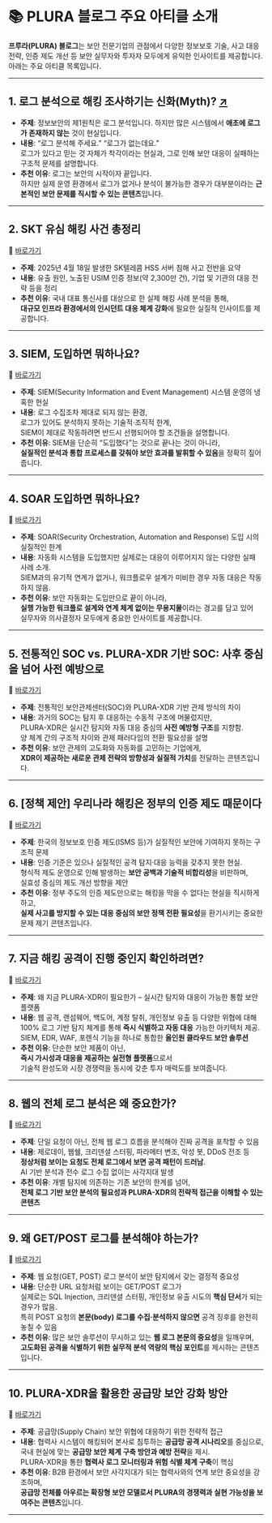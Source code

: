 # 📚 PLURA 블로그 주요 아티클 소개

**프루라(PLURA) 블로그**는 보안 전문기업의 관점에서 다양한 정보보호 기술, 사고 대응 전략, 인증 제도 개선 등 보안 실무자와 투자자 모두에게 유익한 인사이트를 제공합니다. 아래는 주요 아티클 목록입니다.

---

## 1. 로그 분석으로 해킹 조사하기는 신화(Myth)? [↗️](https://blog.plura.io/ko/column/myth/)

- **주제**: 정보보안의 제1원칙은 로그 분석입니다. 하지만 많은 시스템에서 **애초에 로그가 존재하지 않는** 것이 현실입니다.  
- **내용**: “로그 분석해 주세요.” “로그가 없는데요.”  
  로그가 있다고 믿는 것 자체가 착각이라는 현실과, 그로 인해 보안 대응이 실패하는 구조적 문제를 설명합니다.  
- **추천 이유**: 로그는 보안의 시작이자 끝입니다.  
  하지만 실제 운영 환경에서 로그가 없거나 분석이 불가능한 경우가 대부분이라는 **근본적인 보안 문제를 직시할 수 있는 콘텐츠**입니다.

---

## 2. SKT 유심 해킹 사건 총정리  
🔗 [바로가기](https://blog.plura.io/ko/column/leak_of_skt_usim/)

- **주제**: 2025년 4월 18일 발생한 SK텔레콤 HSS 서버 침해 사고 전반을 요약  
- **내용**: 유출 원인, 노출된 USIM 인증 정보(약 2,300만 건), 기업 및 기관의 대응 전략 등을 정리  
- **추천 이유**: 국내 대표 통신사를 대상으로 한 실제 해킹 사례 분석을 통해,  
  **대규모 인프라 환경에서의 인시던트 대응 체계 강화**에 필요한 실질적 인사이트를 제공합니다.

---

## 3. SIEM, 도입하면 뭐하나요?  
🔗 [바로가기](https://blog.plura.io/ko/column/why_siem_always_fails/)

- **주제**: SIEM(Security Information and Event Management) 시스템 운영의 냉혹한 현실  
- **내용**: 로그 수집조차 제대로 되지 않는 환경,  
  로그가 있어도 분석하지 못하는 기술적·조직적 한계,  
  SIEM이 제대로 작동하려면 반드시 선행되어야 할 조건들을 설명합니다.  
- **추천 이유**: SIEM을 단순히 “도입했다”는 것으로 끝나는 것이 아니라,  
  **실질적인 분석과 통합 프로세스를 갖춰야 보안 효과를 발휘할 수 있음**을 정확히 짚어줍니다.

---

## 4. SOAR 도입하면 뭐하나요?  
🔗 [바로가기](https://blog.plura.io/ko/column/why_soar_always_fails/)

- **주제**: SOAR(Security Orchestration, Automation and Response) 도입 시의 실질적인 한계  
- **내용**: 자동화 시스템을 도입했지만 실제로는 대응이 이루어지지 않는 다양한 실패 사례 소개.  
  SIEM과의 유기적 연계가 없거나, 워크플로우 설계가 미비한 경우 자동 대응은 작동하지 않음.  
- **추천 이유**: 보안 자동화는 도입만으로 끝이 아니라,  
  **실행 가능한 워크플로 설계와 연계 체계 없이는 무용지물**이라는 경고를 담고 있어  
  실무자와 의사결정자 모두에게 중요한 인사이트를 제공합니다.

---

## 5. 전통적인 SOC vs. PLURA-XDR 기반 SOC: 사후 중심을 넘어 사전 예방으로  
🔗 [바로가기](https://blog.plura.io/ko/column/traditional_soc_vs_plura_xdr/)

- **주제**: 전통적인 보안관제센터(SOC)와 PLURA-XDR 기반 관제 방식의 차이  
- **내용**: 과거의 SOC는 탐지 후 대응하는 수동적 구조에 머물렀지만,  
  PLURA-XDR은 실시간 탐지와 자동 대응 중심의 **사전 예방형 구조**를 지향함.  
  양 체계 간의 구조적 차이와 관제 패러다임의 전환 필요성을 설명  
- **추천 이유**: 보안 관제의 고도화와 자동화를 고민하는 기업에게,  
  **XDR이 제공하는 새로운 관제 전략의 방향성과 실질적 가치**를 전달하는 콘텐츠입니다.

---

## 6. [정책 제안] 우리나라 해킹은 정부의 인증 제도 때문이다  
🔗 [바로가기](https://blog.plura.io/ko/column/policy-proposal/)

- **주제**: 한국의 정보보호 인증 제도(ISMS 등)가 실질적인 보안에 기여하지 못하는 구조적 문제  
- **내용**: 인증 기준은 있으나 실질적인 공격 탐지·대응 능력을 갖추지 못한 현실.  
  형식적 제도 운영으로 인해 발생하는 **보안 공백과 기술적 비합리성**을 비판하며,  
  실효성 중심의 제도 개선 방향을 제안  
- **추천 이유**: 정부 주도의 인증 제도만으로는 해킹을 막을 수 없다는 현실을 직시하게 하고,  
  **실제 사고를 방지할 수 있는 대응 중심의 보안 정책 전환 필요성**을 환기시키는 중요한 문제 제기 콘텐츠입니다.

---

## 7. 지금 해킹 공격이 진행 중인지 확인하려면?  
🔗 [바로가기](https://blog.plura.io/ko/column/why-plura-xdr-merit/)

- **주제**: 왜 지금 PLURA-XDR이 필요한가 – 실시간 탐지와 대응이 가능한 통합 보안 플랫폼  
- **내용**: 웹 공격, 랜섬웨어, 백도어, 계정 탈취, 개인정보 유출 등 다양한 위협에 대해  
  100% 로그 기반 탐지 체계를 통해 **즉시 식별하고 자동 대응** 가능한 아키텍처 제공.  
  SIEM, EDR, WAF, 포렌식 기능을 하나로 통합한 **올인원 클라우드 보안 솔루션**  
- **추천 이유**: 단순한 보안 제품이 아닌,  
  **즉시 가시성과 대응을 제공하는 실전형 플랫폼**으로서  
  기술적 완성도와 시장 경쟁력을 동시에 갖춘 투자 매력도를 보여줍니다.

---

## 8. 웹의 전체 로그 분석은 왜 중요한가?  
🔗 [바로가기](https://blog.plura.io/ko/respond/very_important_analyze_web_logs/)

- **주제**: 단일 요청이 아닌, 전체 웹 로그 흐름을 분석해야 진짜 공격을 포착할 수 있음  
- **내용**: 제로데이, 웹쉘, 크리덴셜 스터핑, 파라메터 변조, 악성 봇, DDoS 전조 등  
  **정상처럼 보이는 요청도 전체 로그에서 보면 공격 패턴이 드러남**.  
  AI 기반 분석과 전수 로그 수집 없이는 사각지대 발생  
- **추천 이유**: 개별 탐지에 의존하는 기존 보안의 한계를 넘어,  
  **전체 로그 기반 보안 분석의 필요성과 PLURA-XDR의 전략적 접근을 이해할 수 있는 콘텐츠**

---

## 9. 왜 GET/POST 로그를 분석해야 하는가?  
🔗 [바로가기](https://blog.plura.io/ko/column/why_analyze_get_post_logs/)

- **주제**: 웹 요청(GET, POST) 로그 분석이 보안 탐지에서 갖는 결정적 중요성  
- **내용**: 단순한 URL 요청처럼 보이는 GET/POST 로그가  
  실제로는 SQL Injection, 크리덴셜 스터핑, 개인정보 유출 시도의 **핵심 단서**가 되는 경우가 많음.  
  특히 POST 요청의 **본문(body) 로그를 수집·분석하지 않으면** 공격 징후를 완전히 놓칠 수 있음  
- **추천 이유**: 많은 보안 솔루션이 무시하고 있는 **웹 로그 본문의 중요성**을 일깨우며,  
  **고도화된 공격을 식별하기 위한 실무적 분석 역량의 핵심 포인트**를 제시하는 콘텐츠입니다.

---

## 10. PLURA-XDR을 활용한 공급망 보안 강화 방안  
🔗 [바로가기](https://blog.plura.io/ko/column/campaign_supplychain_security/)

- **주제**: 공급망(Supply Chain) 보안 위협에 대응하기 위한 전략적 접근  
- **내용**: 협력사 시스템이 해킹되어 본사로 침투하는 **공급망 공격 시나리오**를 중심으로,  
  국내 현실에 맞는 **공급망 보안 체계 구축 방안과 예방 전략**을 제시.  
  PLURA-XDR을 통한 **협력사 로그 모니터링과 위험 식별 체계 구축**이 핵심  
- **추천 이유**: B2B 환경에서 보안 사각지대가 되는 협력사와의 연계 보안 중요성을 강조하며,  
  **공급망 전체를 아우르는 확장형 보안 모델로서 PLURA의 경쟁력과 실현 가능성을 보여주는 콘텐츠**입니다.

---
